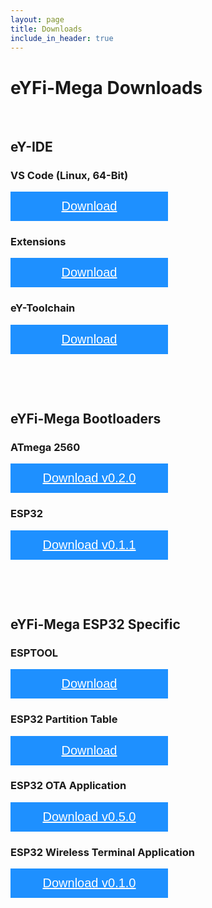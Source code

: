 ```yaml
---
layout: page
title: Downloads
include_in_header: true
---
```


<head>
<meta name="viewport" content="width=device-width, initial-scale=1">
<!-- Add icon library -->
<link rel="stylesheet" href="https://cdnjs.cloudflare.com/ajax/libs/font-awesome/4.7.0/css/font-awesome.min.css">
<style>
.btn {
  background-color: DodgerBlue;
  border: none;
  color: white;
  padding: 12px 30px;
  cursor: pointer;
  font-size: 20px;
  width: 50%;
}

/* Darker background on mouse-over */
.btn:hover {
  background-color: RoyalBlue;
}
</style>
</head>

<!-- <button class="btn"><i class="fa fa-download"></i> <a href="https://www.google.com" target="_self" style="color: #ffffff">Download</a></button> -->

# eYFi-Mega Downloads

<!--  <ol type="1">
  <li><a href="#ey-ide" target="_self">eY-IDE (VS Code Based)</a></li>
  <li><a href="#esp32-boot" target="_self">eYFi-Mega ESP32 OTA Bootloader</a></li>
  <li><a href="#atmega2560-boot" target="_self">eYFi-Mega ATMega2560 OTA Bootloader</a></li>
  <li><a href="#ota-app" target="_self">ESP32 Local OTA Update App</a></li>
  <li><a href="#wireless-tx-app" target="_self">ESP32 Wireless AVR Serial Terminal App</a></li>
  <li><a href="#rr-apps" target="_self">eYRC 2019-20: Rapid Rescuer Downloads</a></li>
</ol>  -->


<p><br></p>

## eY-IDE

### VS Code (Linux, 64-Bit) 
<button class="btn"><i class="fa fa-download"></i> <a href="https://doc-14-c0-docs.googleusercontent.com/docs/securesc/ha0ro937gcuc7l7deffksulhg5h7mbp1/24r8228h73k8gb7qd71194mou6h06mhj/1576245600000/01066791640500494942/*/1_vmtnWX4Q5TxXv6xEeRi9AWWFOuGtmeF?e=download" target="_self" style="color: #ffffff">Download</a></button>

### Extensions
<button class="btn"><i class="fa fa-download"></i> <a href="https://doc-0s-c0-docs.googleusercontent.com/docs/securesc/ha0ro937gcuc7l7deffksulhg5h7mbp1/t8qslcnkcbl57skeeem30rril3aeohpd/1576245600000/01066791640500494942/*/1XME9MjbejFq04vW3a2f9GyCaOZ_ut0v5?e=download" target="_self" style="color: #ffffff">Download</a></button>

### eY-Toolchain
<button class="btn"><i class="fa fa-download"></i> <a href="https://doc-0s-c0-docs.googleusercontent.com/docs/securesc/ha0ro937gcuc7l7deffksulhg5h7mbp1/fj05f68nii7i64t15ouermejciukofbj/1576245600000/01066791640500494942/*/1TkfivUcgRqiZ_N__Ch-ywrkR9UYqViav?e=download" target="_self" style="color: #ffffff">Download</a></button>


<p><br></p>
<p><br></p>


## eYFi-Mega Bootloaders

### ATmega 2560 
<button class="btn"><i class="fa fa-download"></i> <a href="https://doc-0o-c0-docs.googleusercontent.com/docs/securesc/ha0ro937gcuc7l7deffksulhg5h7mbp1/rv16p2qh771d2ibegk7rmdbj8t7dob91/1576238400000/01066791640500494942/*/1BwXsAaiJYopFkXJDlaIHU_QnjZeEvIsW?e=download" target="_self" style="color: #ffffff">Download v0.2.0</a></button>

### ESP32
<button class="btn"><i class="fa fa-download"></i> <a href="https://doc-14-c0-docs.googleusercontent.com/docs/securesc/ha0ro937gcuc7l7deffksulhg5h7mbp1/ncj4hbqhegcb6dn4p6a85dbt5ca2q6ih/1576238400000/01066791640500494942/*/1n0l21hZjSWZRlSIkBk-AzNNtPZgxo1jG?e=download" target="_self" style="color: #ffffff">Download v0.1.1</a></button>


<p><br></p>
<p><br></p>

## eYFi-Mega ESP32 Specific

### ESPTOOL 
<button class="btn"><i class="fa fa-download"></i> <a href="https://doc-0k-c0-docs.googleusercontent.com/docs/securesc/ha0ro937gcuc7l7deffksulhg5h7mbp1/u4f6fl6v0i24696mai8v6o4h59g1nl2b/1576238400000/01066791640500494942/*/1HievOWMa30PXHzG5EF6rqdZH9ON2crv1?e=download" target="_self" style="color: #ffffff">Download</a></button>

### ESP32 Partition Table
<button class="btn"><i class="fa fa-download"></i> <a href="https://doc-14-c0-docs.googleusercontent.com/docs/securesc/ha0ro937gcuc7l7deffksulhg5h7mbp1/s38i18upgkc2voa0c9unl3db00afvlom/1576238400000/01066791640500494942/*/1nUJRqyuROc3QpN4rqwx2xweBZtUB-yMb?e=download" target="_self" style="color: #ffffff">Download</a></button>

### ESP32 OTA Application
<button class="btn"><i class="fa fa-download"></i> <a href="https://doc-0s-c0-docs.googleusercontent.com/docs/securesc/ha0ro937gcuc7l7deffksulhg5h7mbp1/44jln1pvjcma2f0u3f916ahu6msvp6a1/1576238400000/01066791640500494942/*/14fA75KTJituPKkoxxEF1JLmdRNEN6SPe?e=download" target="_self" style="color: #ffffff">Download v0.5.0</a></button>

### ESP32 Wireless Terminal Application
<button class="btn"><i class="fa fa-download"></i> <a href="https://doc-10-c0-docs.googleusercontent.com/docs/securesc/ha0ro937gcuc7l7deffksulhg5h7mbp1/es6d2e6dtvtv1gdaos6t9uvhs6uef2q1/1576238400000/01066791640500494942/*/1Wzmp8Vp14wcltIns1vCOlfKtTuPIYSQe?e=download" target="_self" style="color: #ffffff">Download v0.1.0</a></button>

<p><br></p>
<p><br></p>


<br>
